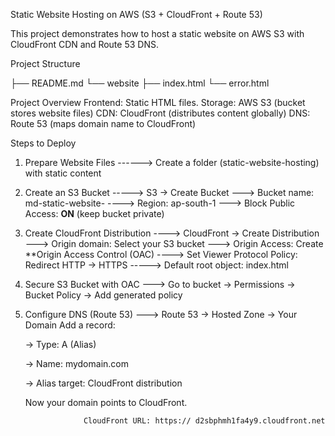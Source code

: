   Static Website Hosting on AWS (S3 + CloudFront + Route 53)

  


This project demonstrates how to host a static website on AWS S3 
              with CloudFront CDN and Route 53 DNS.





Project Structure

├── README.md
└── website
  ├── index.html
  └── error.html



Project Overview
       Frontend: Static HTML files.
       Storage: AWS S3 (bucket stores website files)
       CDN: CloudFront (distributes content globally)
       DNS: Route 53 (maps domain name to CloudFront)


  
  Steps to Deploy  


1. Prepare Website Files  ------> Create a folder (static-website-hosting) with static content



2. Create an S3 Bucket  -----> S3 → Create Bucket ---> Bucket name: md-static-website- ----> Region: ap-south-1 ---> Block Public Access: **ON** (keep bucket private)



3. Create CloudFront Distribution ----> CloudFront → Create Distribution ---> Origin domain: Select your S3 bucket ---> Origin Access: Create **Origin Access Control (OAC) ---->                                                                                                 Set Viewer Protocol Policy: Redirect HTTP → HTTPS -----> Default root object: index.html



4. Secure S3 Bucket with OAC ---> Go to bucket → Permissions → Bucket Policy → Add generated policy



5. Configure DNS (Route 53) ---> Route 53 → Hosted Zone → Your Domain Add a record:

    → Type: A (Alias)

    → Name: mydomain.com

    → Alias target: CloudFront distribution


    Now your domain points to CloudFront.




                    CloudFront URL: https:// d2sbphmh1fa4y9.cloudfront.net

   
